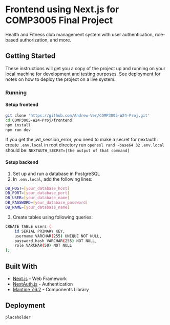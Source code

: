 # Frontend using Next.js for COMP3005 Final Project

Health and Fitness club management system with user authentication, role-based authorization, and more.

## Getting Started

These instructions will get you a copy of the project up and running on your local machine for development and testing purposes. See deployment for notes on how to deploy the project on a live system.

### Running

#### Setup frontend

```bash
git clone 'https://github.com/Andrew-Ver/COMP3005-W24-Proj.git'
cd COMP3005-W24-Proj/frontend
npm install
npm run dev
```

If you get the jwt_session_error, you need to make a secret for nextauth:
create `.env.local` in root directory
run `openssl rand -base64 32`
`.env.local` should be: `NEXTAUTH_SECRET=[the output of that command]`

#### Setup backend

1. Set up and run a database in PostgreSQL
2. In `.env.local`, add the following lines:

```bash
DB_HOST=[your_database_host]
DB_PORT=[your_database_port]
DB_USER=[your_database_name]
DB_PASSWORD=[your_database_password]
DB_NAME=[your_database_name]
```

3. Create tables using following queries:

```bash
CREATE TABLE users (
    id SERIAL PRIMARY KEY,
    username VARCHAR(255) UNIQUE NOT NULL,
    password_hash VARCHAR(255) NOT NULL,
    role VARCHAR(50) NOT NULL
);
```

## Built With

- [Next.js](https://nextjs.org/) - Web Framework
- [NextAuth.js](https://next-auth.js.org/) - Authentication
- [Mantine 7.6.2](https://mantine.dev/) - Components Library

## Deployment

```
placeholder
```
